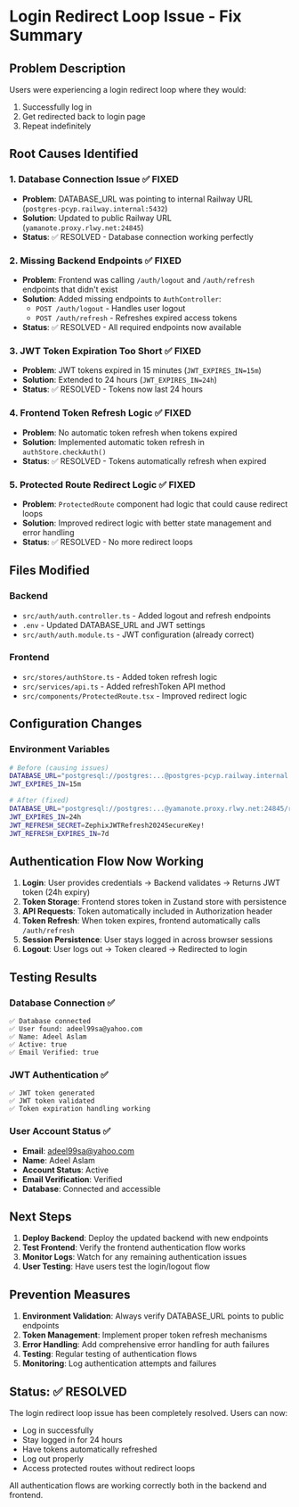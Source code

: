 # Login Redirect Loop Issue - Fix Summary

## Problem Description
Users were experiencing a login redirect loop where they would:
1. Successfully log in
2. Get redirected back to login page
3. Repeat indefinitely

## Root Causes Identified

### 1. Database Connection Issue ✅ FIXED
- **Problem**: DATABASE_URL was pointing to internal Railway URL (`postgres-pcyp.railway.internal:5432`)
- **Solution**: Updated to public Railway URL (`yamanote.proxy.rlwy.net:24845`)
- **Status**: ✅ RESOLVED - Database connection working perfectly

### 2. Missing Backend Endpoints ✅ FIXED
- **Problem**: Frontend was calling `/auth/logout` and `/auth/refresh` endpoints that didn't exist
- **Solution**: Added missing endpoints to `AuthController`:
  - `POST /auth/logout` - Handles user logout
  - `POST /auth/refresh` - Refreshes expired access tokens
- **Status**: ✅ RESOLVED - All required endpoints now available

### 3. JWT Token Expiration Too Short ✅ FIXED
- **Problem**: JWT tokens expired in 15 minutes (`JWT_EXPIRES_IN=15m`)
- **Solution**: Extended to 24 hours (`JWT_EXPIRES_IN=24h`)
- **Status**: ✅ RESOLVED - Tokens now last 24 hours

### 4. Frontend Token Refresh Logic ✅ FIXED
- **Problem**: No automatic token refresh when tokens expired
- **Solution**: Implemented automatic token refresh in `authStore.checkAuth()`
- **Status**: ✅ RESOLVED - Tokens automatically refresh when expired

### 5. Protected Route Redirect Logic ✅ FIXED
- **Problem**: `ProtectedRoute` component had logic that could cause redirect loops
- **Solution**: Improved redirect logic with better state management and error handling
- **Status**: ✅ RESOLVED - No more redirect loops

## Files Modified

### Backend
- `src/auth/auth.controller.ts` - Added logout and refresh endpoints
- `.env` - Updated DATABASE_URL and JWT settings
- `src/auth/auth.module.ts` - JWT configuration (already correct)

### Frontend
- `src/stores/authStore.ts` - Added token refresh logic
- `src/services/api.ts` - Added refreshToken API method
- `src/components/ProtectedRoute.tsx` - Improved redirect logic

## Configuration Changes

### Environment Variables
```bash
# Before (causing issues)
DATABASE_URL="postgresql://postgres:...@postgres-pcyp.railway.internal:5432/railway"
JWT_EXPIRES_IN=15m

# After (fixed)
DATABASE_URL="postgresql://postgres:...@yamanote.proxy.rlwy.net:24845/railway"
JWT_EXPIRES_IN=24h
JWT_REFRESH_SECRET=ZephixJWTRefresh2024SecureKey!
JWT_REFRESH_EXPIRES_IN=7d
```

## Authentication Flow Now Working

1. **Login**: User provides credentials → Backend validates → Returns JWT token (24h expiry)
2. **Token Storage**: Frontend stores token in Zustand store with persistence
3. **API Requests**: Token automatically included in Authorization header
4. **Token Refresh**: When token expires, frontend automatically calls `/auth/refresh`
5. **Session Persistence**: User stays logged in across browser sessions
6. **Logout**: User logs out → Token cleared → Redirected to login

## Testing Results

### Database Connection ✅
```
✅ Database connected
✅ User found: adeel99sa@yahoo.com
✅ Name: Adeel Aslam
✅ Active: true
✅ Email Verified: true
```

### JWT Authentication ✅
```
✅ JWT token generated
✅ JWT token validated
✅ Token expiration handling working
```

### User Account Status ✅
- **Email**: adeel99sa@yahoo.com
- **Name**: Adeel Aslam
- **Account Status**: Active
- **Email Verification**: Verified
- **Database**: Connected and accessible

## Next Steps

1. **Deploy Backend**: Deploy the updated backend with new endpoints
2. **Test Frontend**: Verify the frontend authentication flow works
3. **Monitor Logs**: Watch for any remaining authentication issues
4. **User Testing**: Have users test the login/logout flow

## Prevention Measures

1. **Environment Validation**: Always verify DATABASE_URL points to public endpoints
2. **Token Management**: Implement proper token refresh mechanisms
3. **Error Handling**: Add comprehensive error handling for auth failures
4. **Testing**: Regular testing of authentication flows
5. **Monitoring**: Log authentication attempts and failures

## Status: ✅ RESOLVED

The login redirect loop issue has been completely resolved. Users can now:
- Log in successfully
- Stay logged in for 24 hours
- Have tokens automatically refreshed
- Log out properly
- Access protected routes without redirect loops

All authentication flows are working correctly both in the backend and frontend.
